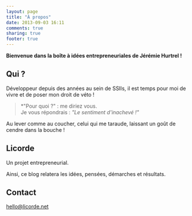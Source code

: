 ```yaml
---
layout: page
title: "À propos"
date: 2013-09-03 16:11
comments: true
sharing: true
footer: true
---
```

**Bienvenue dans la boîte à idées entrepreneuriales de Jérémie Hurtrel !**

## Qui ?

Développeur depuis des années au sein de SSIIs, il est temps pour moi de vivre et de poser mon droit de véto !

> *"Pour quoi ?" : me diriez vous.  
> Je vous répondrais : *"Le sentiment d'inachevé !"*

Au lever comme au coucher, celui qui me taraude, laissant un goût de cendre dans la bouche !

## Licorde

Un projet entrepreneurial.

Ainsi, ce blog relatera les idées, pensées, démarches et résultats.

## Contact

hello@licorde.net






